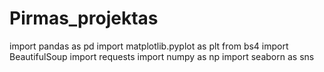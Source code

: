 # Pirmas_projektas

import pandas as pd
import matplotlib.pyplot as plt
from bs4 import BeautifulSoup
import requests
import numpy as np
import seaborn as sns






